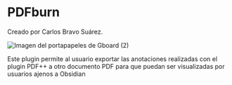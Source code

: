 # PDFburn

Creado por Carlos Bravo Suárez.

![Imagen del portapapeles de Gboard (2)](https://github.com/user-attachments/assets/74a7cf19-4699-483a-9d8f-1eeaac303a2e)

Este plugin permite al usuario exportar las anotaciones realizadas con el plugin PDF++ a otro documento PDF para que puedan ser visualizadas por usuarios ajenos a Obsidian
